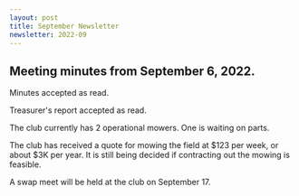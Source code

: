 ```yaml
---
layout: post
title: September Newsletter
newsletter: 2022-09
---
```


## Meeting minutes from September 6, 2022.

Minutes accepted as read.

Treasurer's report accepted as read.

The club currently has 2 operational mowers. One is waiting on parts.

The club has received a quote for mowing the field at $123 per week, or about
$3K per year. It is still being decided if contracting out the mowing is
feasible.

A swap meet will be held at the club on September 17.
